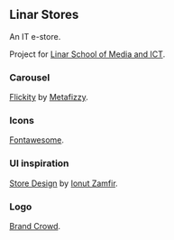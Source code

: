 <h2>Linar Stores</h2>
<p>An IT e-store.</p>
<p>Project for <a href="https://linar.ng/">Linar School of Media and ICT</a>.</p>

<h3>Carousel</h3>
<p><a href="https://flickity.metafizzy.co/">Flickity</a> by <a href="https://github.com/metafizzy">Metafizzy</a>.</p>

<h3>Icons</h3>
<p><a href="https://fontawesome.com/">Fontawesome</a>.</p>

<h3>UI inspiration</h3>
<p><a href="https://dribbble.com/shots/15486971-Store-Design">Store Design</a> by <a href="https://dribbble.com/ionuss">Ionut Zamfir</a>.</p>

<h3>Logo</h3>
<p><a href="https://brandcrowd.com">Brand Crowd</a>.</p>
